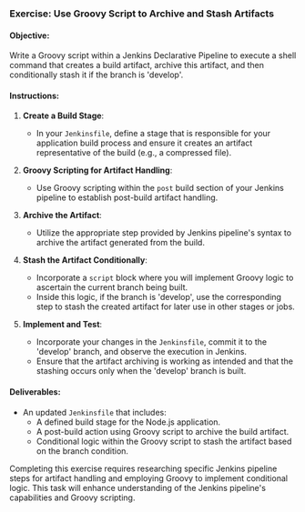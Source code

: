 ### Exercise: Use Groovy Script to Archive and Stash Artifacts

#### Objective:

Write a Groovy script within a Jenkins Declarative Pipeline to execute a shell command that creates a build artifact, archive this artifact, and then conditionally stash it if the branch is 'develop'.

#### Instructions:

1. **Create a Build Stage**:
   - In your `Jenkinsfile`, define a stage that is responsible for your application build process and ensure it creates an artifact representative of the build (e.g., a compressed file).

2. **Groovy Scripting for Artifact Handling**:
   - Use Groovy scripting within the `post` build section of your Jenkins pipeline to establish post-build artifact handling.

3. **Archive the Artifact**:
   - Utilize the appropriate step provided by Jenkins pipeline's syntax to archive the artifact generated from the build.

4. **Stash the Artifact Conditionally**:
   - Incorporate a `script` block where you will implement Groovy logic to ascertain the current branch being built.
   - Inside this logic, if the branch is 'develop', use the corresponding step to stash the created artifact for later use in other stages or jobs.

5. **Implement and Test**:
   - Incorporate your changes in the `Jenkinsfile`, commit it to the 'develop' branch, and observe the execution in Jenkins.
   - Ensure that the artifact archiving is working as intended and that the stashing occurs only when the 'develop' branch is built.

#### Deliverables:

- An updated `Jenkinsfile` that includes:
  - A defined build stage for the Node.js application.
  - A post-build action using Groovy script to archive the build artifact.
  - Conditional logic within the Groovy script to stash the artifact based on the branch condition.

Completing this exercise requires researching specific Jenkins pipeline steps for artifact handling and employing Groovy to implement conditional logic. This task will enhance understanding of the Jenkins pipeline's capabilities and Groovy scripting.